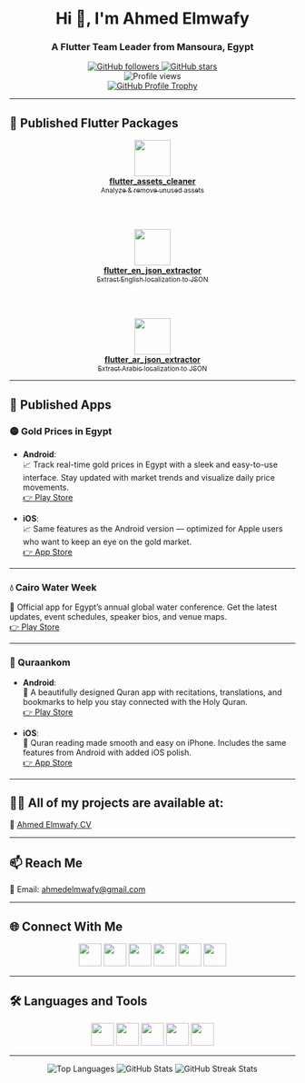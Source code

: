 <div align="center">
  <h1>Hi 👋, I'm Ahmed Elmwafy</h1>
  <h3>A Flutter Team Leader from Mansoura, Egypt</h3>
</div>

<div align="center">
  <a href="https://github.com/ahmedelmwafy">
    <img src="https://img.shields.io/github/followers/ahmedelmwafy?style=social" alt="GitHub followers">
  </a>
  <a href="https://github.com/ahmedelmwafy">
    <img src="https://img.shields.io/github/stars/ahmedelmwafy?style=social" alt="GitHub stars">
  </a>
</div>

<div align="center">
  <img src="https://komarev.com/ghpvc/?username=ahmedelmwafy&label=Profile%20views&color=0e75b6&style=flat" alt="Profile views">
</div>

<div align="center">
  <a href="https://github.com/ryo-ma/github-profile-trophy">
    <img src="https://github-profile-trophy.vercel.app/?username=ahmedelmwafy" alt="GitHub Profile Trophy">
  </a>
</div>

---

## 🚀 Published Flutter Packages

<div align="center">

<a href="https://pub.dev/packages/flutter_assets_cleaner">
  <img src="https://img.icons8.com/external-flat-icons-inmotus-design/64/external-cleaner-household-flat-icons-inmotus-design.png" width="64"/><br/>
  <strong>flutter_assets_cleaner</strong><br/>
  <sub>Analyze & remove unused assets</sub>
</a>

<br/><br/>

<a href="https://pub.dev/packages/flutter_en_json_extractor">
  <img src="https://img.icons8.com/color/64/google-translate.png" width="64"/><br/>
  <strong>flutter_en_json_extractor</strong><br/>
  <sub>Extract English localization to JSON</sub>
</a>

<br/><br/>

<a href="https://pub.dev/packages/flutter_ar_json_extractor">
  <img src="https://img.icons8.com/color/64/google-translate.png" width="64"/><br/>
  <strong>flutter_ar_json_extractor</strong><br/>
  <sub>Extract Arabic localization to JSON</sub>
</a>

</div>

---

## 📱 Published Apps

### 🟡 Gold Prices in Egypt

- **Android**:  
  📈 Track real-time gold prices in Egypt with a sleek and easy-to-use interface. Stay updated with market trends and visualize daily price movements.  
  [👉 Play Store](https://play.google.com/store/apps/details?id=com.goldpricesegy.app)

- **iOS**:  
  📈 Same features as the Android version — optimized for Apple users who want to keep an eye on the gold market.  
  [👉 App Store](https://apps.apple.com/us/app/%D8%A3%D8%B3%D8%B9%D8%A7%D8%B1-%D8%A7%D9%84%D8%B0%D9%87%D8%A8-%D9%81%D9%8A-%D9%85%D8%B5%D8%B1/id6477148336)

---

### 💧 Cairo Water Week  
📅 Official app for Egypt’s annual global water conference. Get the latest updates, event schedules, speaker bios, and venue maps.  
[👉 Play Store](https://play.google.com/store/apps/details?id=com.cairowater.week)

---

### 📖 Quraankom

- **Android**:  
  📖 A beautifully designed Quran app with recitations, translations, and bookmarks to help you stay connected with the Holy Quran.  
  [👉 Play Store](https://play.google.com/store/apps/details?id=com.mwafy.quraankom)

- **iOS**:  
  📖 Quran reading made smooth and easy on iPhone. Includes the same features from Android with added iOS polish.  
  [👉 App Store](https://apps.apple.com/us/app/%D9%82%D8%B1%D8%A2%D9%86%D9%83%D9%85/id1608194269)

---

## 👨‍💻 All of my projects are available at:  
📄 [Ahmed Elmwafy CV](https://flowcv.com/resume/9atgakj49o)

---

## 📫 Reach Me  
📧 Email: [ahmedelmwafy@gmail.com](mailto:ahmedelmwafy@gmail.com)

---

## 🌐 Connect With Me

<p align="center">
  <a href="https://twitter.com/devahmedelmwafy"><img src="https://img.icons8.com/color/48/twitter--v1.png" width="40"/></a>
  <a href="https://linkedin.com/in/ahmedelmwafy"><img src="https://img.icons8.com/color/48/linkedin.png" width="40"/></a>
  <a href="https://fb.com/devahmedelmwafy"><img src="https://img.icons8.com/color/48/facebook-new.png" width="40"/></a>
  <a href="https://instagram.com/devahmedelmwafy"><img src="https://img.icons8.com/color/48/instagram-new--v1.png" width="40"/></a>
  <a href="https://www.behance.net/ahmedelmwafy"><img src="https://img.icons8.com/color/48/behance.png" width="40"/></a>
  <a href="https://www.youtube.com/c/ahmedelmwafy"><img src="https://img.icons8.com/color/48/youtube-play.png" width="40"/></a>
</p>

---

## 🛠 Languages and Tools

<p align="center">
  <a href="https://flutter.dev"><img src="https://www.vectorlogo.zone/logos/flutterio/flutterio-icon.svg" width="40"/></a>
  <a href="https://dart.dev"><img src="https://www.vectorlogo.zone/logos/dartlang/dartlang-icon.svg" width="40"/></a>
  <a href="https://firebase.google.com/"><img src="https://www.vectorlogo.zone/logos/firebase/firebase-icon.svg" width="40"/></a>
  <a href="https://postman.com"><img src="https://www.vectorlogo.zone/logos/getpostman/getpostman-icon.svg" width="40"/></a>
  <a href="https://www.adobe.com/products/xd.html"><img src="https://cdn.worldvectorlogo.com/logos/adobe-xd.svg" width="40"/></a>
</p>

---

<div align="center">
  <img src="https://github-readme-stats.vercel.app/api/top-langs?username=ahmedelmwafy&show_icons=true&locale=en&layout=compact" alt="Top Languages">
  <img src="https://github-readme-stats.vercel.app/api?username=ahmedelmwafy&show_icons=true&locale=en" alt="GitHub Stats">
  <img src="https://github-readme-streak-stats.herokuapp.com/?user=ahmedelmwafy" alt="GitHub Streak Stats">
</div>
